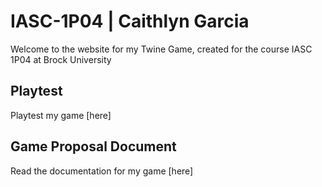 # IASC-1P04 | Caithlyn Garcia

Welcome to the website for my Twine Game, created for the course IASC 1P04 at Brock University

## Playtest

Playtest my game [here]

## Game Proposal Document

Read the documentation for my game [here]
